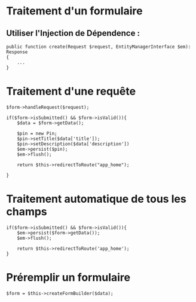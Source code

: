 # Traitement d'un formulaire

## Utiliser l'Injection de Dépendence :

    public function create(Request $request, EntityManagerInterface $em): Response
    {
        ...
    }

# Traitement d'une requête

    $form->handleRequest($request);

    if($form->isSubmitted() && $form->isValid()){
        $data = $form->getData();

        $pin = new Pin;
        $pin->setTitle($data['title']);
        $pin->setDescription($data['description'])
        $em->persist($pin);
        $em->flush();

        return $this->redirectToRoute("app_home");

    }

# Traitement automatique de tous les champs

    if($form->isSubmitted() && $form->isValid()){
        $em->persist($form->getData());
        $em->flush();

        return $this->redirectToRoute('app_home');
    }

# Préremplir un formulaire

    $form = $this->createFormBuilder($data);
